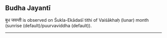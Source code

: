 ## Budha Jayantī
बुध जयन्ती is observed on Śukla-Ekādaśī tithi of Vaiśākhaḥ (lunar) month (sunrise (default)/puurvaviddha (default)).



---
